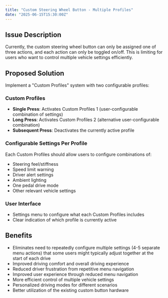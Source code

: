 ```yaml
---
title: "Custom Steering Wheel Button - Multiple Profiles"
date: "2025-06-15T15:30:00Z"
---
```


## Issue Description

Currently, the custom steering wheel button can only be assigned one of three actions, and each action can only be toggled on/off. This is limiting for users who want to control multiple vehicle settings efficiently.

## Proposed Solution

Implement a "Custom Profiles" system with two configurable profiles:

### Custom Profiles

- **Single Press**: Activates Custom Profiles 1 (user-configurable combination of settings)
- **Long Press**: Activates Custom Profiles 2 (alternative user-configurable combination)
- **Subsequent Press**: Deactivates the currently active profile

### Configurable Settings Per Profile

Each Custom Profiles should allow users to configure combinations of:

- Steering feel/stiffness
- Speed limit warning
- Driver alert settings
- Ambient lighting
- One pedal drive mode
- Other relevant vehicle settings

### User Interface

- Settings menu to configure what each Custom Profiles includes
- Clear indication of which profile is currently active

## Benefits

- Eliminates need to repeatedly configure multiple settings (4-5 separate menu actions) that some users might typically adjust together at the start of each drive
- Improved driving comfort and overall driving experience
- Reduced driver frustration from repetitive menu navigation
- Improved user experience through reduced menu navigation
- More efficient control of multiple vehicle settings
- Personalized driving modes for different scenarios
- Better utilization of the existing custom button hardware
